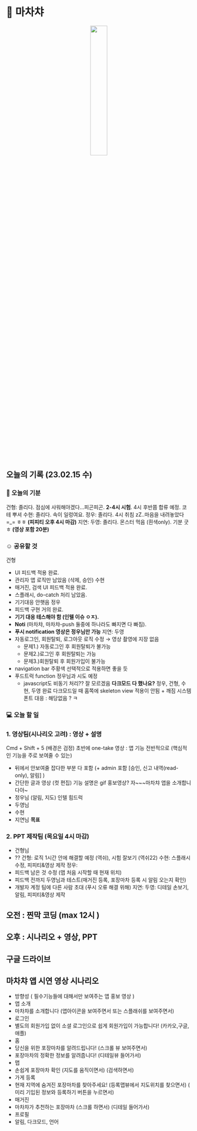 # 🍢 마차챠

<p align="center"><img src="https://user-images.githubusercontent.com/48436020/218775317-aa3c517f-b03d-49f6-8369-d84e5f311988.png" width=30%></p>

## 오늘의 기록 (23.02.15 수)
### 🥘 오늘의 기분
건형: 졸리다. 점심에 샤워해야겠다…피곤피곤. **2-4시 시험**. 4시 후반쯤 합류 예정. 코테 뿌셔
수현: 졸리다. 속이 일렁여요. 
정우: 졸리다. 4시 취침 zZ..마음을 내려놓았다 =_= ㅎㅎ **(피피티 오후 4시 마감)**
지연: 
두영: 졸리다. 몬스터 먹음 (흰색only). 기분 굿 ㅎ **(영상 포함 20분)**

### ☺️ 공유할 것
건형
- UI 피드백 적용 완료.
- 관리자 앱 로직만 남았음 (삭제, 승인)
수현
- 매거진, 검색 UI 피드백 적용 완료.
- 스플래시, do-catch 처리 남았음.
- 기기대응 안햇음
정우
- 피드백 구현 거의 완료.
- **기기 대응 테스해야 함 (인텔 이슈 ㅇㅈ).**
- **Noti** (마차챠, 마차챠-push 둘중에 하나라도 빠지면 다 빠짐).
- **푸시 notification 영상은 정우님만 가능**
지연: 
두영
- 자동로그인, 회원탈퇴, 로그아웃 로직 수정  → 영상 촬영에 지장 없음
    - 문제1.) 자동로그인 후 회원탈퇴가 불가능
    - 문제2.)로그인 후 회원탈퇴는 가능
    - 문제3.)회원탈퇴 후 회원가입이 불가능
- navigation bar 주황색 선택적으로 적용하면 좋을 듯
- 푸드트럭 function 정우님과 시도 예정
    - javascript도 비동기 처리?? 잘 모르겠음
**다크모드 다 했나요?** 정우, 건형, 수현, 두영 완료
다크모드일 때 홈쪽에 skeleton view 적용이 안됨 + 깨짐
시스템 폰트 대응 : 해당없음 ? ㅋ

### 💻 오늘 할 일
### **1. 영상팀(시나리오 고려) :** 영상 + 설명
Cmd + Shift + 5 (배경은 검정)
초반에 one-take 영상 : 앱 기능 전반적으로 (핵심적인 기능을 주로 보여줄 수 있는)
- 뒤에서 안보여줄 잡다한 부분 다 포함 (+ admin 포함 [승인, 신고 내역(read-only), 알림] )
- 간단한 글과 영상 (컷 편집)
기능 설명은 gif
홍보영상? 자~~~마차챠 앱을 소개합니다아~ 
- 정우님 (알림, 지도) 인텔 힘드럭
- 두영님
- 수현
- 지연님
**목표**

### **2. PPT 제작팀 (목요일 4시 마감)**
- 건형님
- ??
건형: 로직 1시간 안에 해결할 예정 (역쉬), 시험 잘보기 (역쉬22)
수현: 스플래시 수정, 피피티&영상 제작 
정우: 
- 피드백 남은 것 수정 (맵 처음 시작할 때 현재 위치)
- 피드백 전까지 두영님과 테스트(매거진 등록, 포장마차 등록 시 알림 오는지 확인)
- 개발자 계정 팀에 다른 사람 초대 (푸시 오류 해결 위해)
지연: 
두영: 디테일 손보기, 알림, 피피티&영상 제작 

## 오전 : 찐막 코딩 (max 12시 )
## 오후 : 시나리오 + 영상, PPT
## 구글 드라이브

## 마차챠 앱 시연 영상 시나리오
- 방향성 ( 필수기능들에 대해서만 보여주는 앱 홍보 영상 )
- 앱 소개
- 마차챠를 소개합니다 (앱아이콘을 보여주면서 또는 스플래쉬를 보여주면서)
- 로그인 
- 별도의 회원가입 없이 소셜 로그인으로 쉽게 회원가입이 가능합니다! (카카오,구글,애플)
- 홈
- 당신을 위한 포장마차를 알려드립니다! (스크롤 뷰 보여주면서)
- 포장마차의 정확한 정보를 알려줍니다! (디테일뷰 들어가서)
- 맵
- 손쉽게 포장마차 확인 (지도를 움직이면서) (검색하면서)
- 가게 등록
- 현재 지역에 숨겨진 포장마차를 찾아주세요! (등록맵뷰에서 지도위치를 찾으면서) ( 미리 기입된 정보와 등록하기 버튼을 누르면서)
- 매거진
- 마차챠가 추천하는 포장마차 (스크롤 하면서) (디테일 들어가서)
- 프로필
- 알림, 다크모드, 언어
